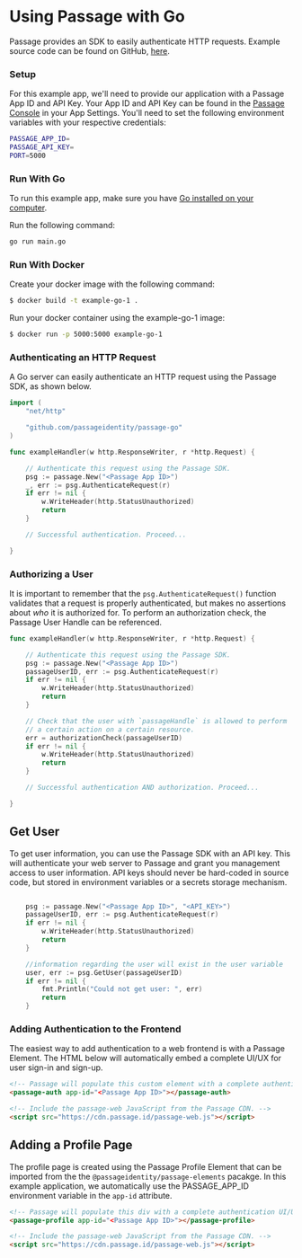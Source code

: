 # Using Passage with Go

Passage provides an SDK to easily authenticate HTTP requests. Example source code can be found on GitHub, [here](https://github.com/passageidentity/example-go).

### Setup

For this example app, we'll need to provide our application with a Passage App ID and API Key. Your App ID and API Key can be found in the [Passage Console](https://console.passage.id) in your App Settings. You'll need to set the following environment variables with your respective credentials:

```bash
PASSAGE_APP_ID=
PASSAGE_API_KEY=
PORT=5000
```

### Run With Go

To run this example app, make sure you have [Go installed on your computer](https://golang.org/doc/install).

Run the following command:

```bash
go run main.go
```

### Run With Docker

Create your docker image with the following command:

```bash
$ docker build -t example-go-1 .
```

Run your docker container using the example-go-1 image:

```bash
$ docker run -p 5000:5000 example-go-1
```

### Authenticating an HTTP Request

A Go server can easily authenticate an HTTP request using the Passage SDK, as shown below.

```go
import (
	"net/http"

	"github.com/passageidentity/passage-go"
)

func exampleHandler(w http.ResponseWriter, r *http.Request) {

	// Authenticate this request using the Passage SDK.
	psg := passage.New("<Passage App ID>")
	_, err := psg.AuthenticateRequest(r)
	if err != nil {
		w.WriteHeader(http.StatusUnauthorized)
		return
	}

	// Successful authentication. Proceed...

}
```

### Authorizing a User

It is important to remember that the `psg.AuthenticateRequest()` function validates that a request is properly authenticated, but makes no assertions about _who_ it is authorized for. To perform an authorization check, the Passage User Handle can be referenced.

```go
func exampleHandler(w http.ResponseWriter, r *http.Request) {

	// Authenticate this request using the Passage SDK.
	psg := passage.New("<Passage App ID>")
	passageUserID, err := psg.AuthenticateRequest(r)
	if err != nil {
		w.WriteHeader(http.StatusUnauthorized)
		return
	}

	// Check that the user with `passageHandle` is allowed to perform
	// a certain action on a certain resource.
	err = authorizationCheck(passageUserID)
	if err != nil {
		w.WriteHeader(http.StatusUnauthorized)
		return
	}

	// Successful authentication AND authorization. Proceed...

}
```

## Get User

To get user information, you can use the Passage SDK with an API key. This will authenticate your web server to Passage and grant you management
access to user information. API keys should never be hard-coded in source code, but stored in environment variables or a secrets storage mechanism.

```go

	psg := passage.New("<Passage App ID>", "<API_KEY>")
	passageUserID, err := psg.AuthenticateRequest(r)
	if err != nil {
		w.WriteHeader(http.StatusUnauthorized)
		return
	}

    //information regarding the user will exist in the user variable
	user, err := psg.GetUser(passageUserID)
	if err != nil {
		fmt.Println("Could not get user: ", err)
		return
	}
```

### Adding Authentication to the Frontend

The easiest way to add authentication to a web frontend is with a Passage Element. The HTML below will automatically embed a complete UI/UX for user sign-in and sign-up.

```html
<!-- Passage will populate this custom element with a complete authentication UI/UX. -->
<passage-auth app-id="<Passage App ID>"></passage-auth>

<!-- Include the passage-web JavaScript from the Passage CDN. -->
<script src="https://cdn.passage.id/passage-web.js"></script>
```

## Adding a Profile Page

The profile page is created using the Passage Profile Element that can be imported from the the `@passageidentity/passage-elements` pacakge. In this example application, we automatically use the PASSAGE_APP_ID environment variable in the `app-id` attribute.

```html
<!-- Passage will populate this div with a complete authentication UI/UX. -->
<passage-profile app-id="<Passage App ID>"></passage-profile>

<!-- Include the passage-web JavaScript from the Passage CDN. -->
<script src="https://cdn.passage.id/passage-web.js"></script>